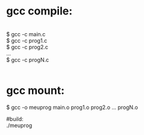 # gcc compile:
<br>
$ gcc -c main.c <br>
$ gcc -c prog1.c <br>
$ gcc -c prog2.c 
<br>
...
<br>
$ gcc -c progN.c <br>
<br>

# gcc mount: <br>
$ gcc -o meuprog main.o prog1.o prog2.o ... progN.o
<br>

#build:
<br>
./meuprog


